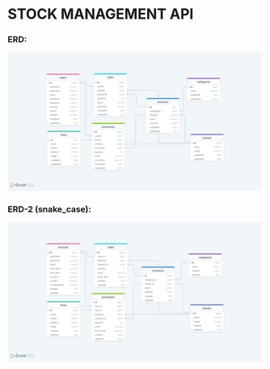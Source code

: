 # STOCK MANAGEMENT API

### ERD:

![ERD](./erdStockAPI.png)

### ERD-2 (snake_case):

![ERD](./erdStockAPI2.png)
